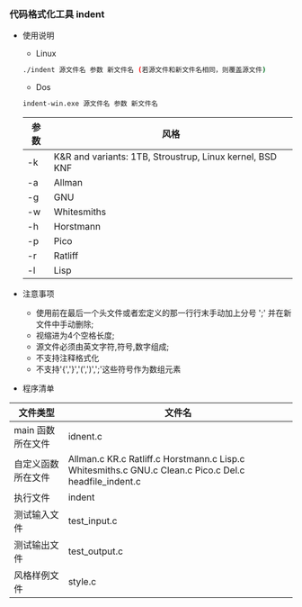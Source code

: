 ### 代码格式化工具 indent

* 使用说明
	- Linux
	```sh
	./indent 源文件名 参数 新文件名 (若源文件和新文件名相同，则覆盖源文件)
	```
	- Dos
	```sh
	indent-win.exe 源文件名 参数 新文件名
	```
	
	| 参数  |  风格                                                      |
	|------|-------------------------------------------------------------|
	| -k   |    K&R and variants: 1TB, Stroustrup, Linux kernel, BSD KNF |
	| -a   |    Allman                                                   |
	| -g   |    GNU                                                      |
	| -w   |    Whitesmiths                                              |
	| -h   |    Horstmann                                                |
	| -p   |    Pico                                                     |
	| -r   |    Ratliff                                                  |
	| -l   |    Lisp                                                     |


* 注意事项
	- 使用前在最后一个头文件或者宏定义的那一行行末手动加上分号 ';' 并在新文件中手动删除;
	- 视缩进为4个空格长度;
	- 源文件必须由英文字符,符号,数字组成;
	- 不支持注释格式化
	- 不支持'{','}','(',')',';'这些符号作为数组元素



* 程序清单

|文件类型          | 文件名                              |
|------------------|-------------------------------------|
|main 函数所在文件  |idnent.c                             |
|自定义函数所在文件|Allman.c KR.c Ratliff.c Horstmann.c Lisp.c Whitesmiths.c GNU.c Clean.c Pico.c Del.c headfile_indent.c |
|执行文件          |indent                               |
|测试输入文件      |test_input.c                         |
|测试输出文件      |test_output.c                        |
|风格样例文件      |style.c                              |